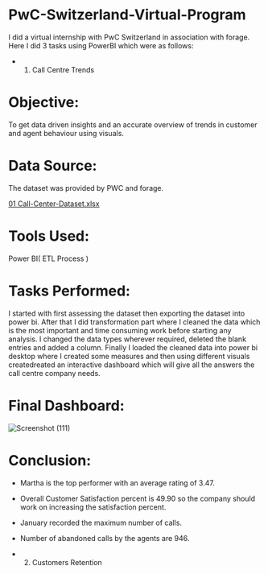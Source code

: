 # PwC-Switzerland-Virtual-Program
  I did a virtual internship with PwC Switzerland in association with forage. Here I did 3 tasks using PowerBI which were as follows:
  
* 1) Call Centre Trends

# Objective:
  To get data driven insights and an accurate overview of trends in customer and agent behaviour using visuals.

# Data Source:
  The dataset was provided by PWC and forage.
  
  [01 Call-Center-Dataset.xlsx](https://github.com/Richa-Chamoli/PwC-Switzerland-Virtual-Program/files/9601400/01.Call-Center-Dataset.xlsx)


# Tools Used:
  Power BI( ETL Process )

# Tasks Performed:
  I started with first assessing the dataset then exporting the dataset into power bi. After that I did transformation part where I cleaned the data which is the most           important and time consuming work before starting any analysis. I changed the data types wherever required, deleted the blank entries and added a column. Finally I loaded     the cleaned data into power bi desktop where I created some measures and then using different visuals createdreated an interactive dashboard which will give all the           answers the call centre company needs.

# Final Dashboard:
![Screenshot (111)](https://user-images.githubusercontent.com/113079745/191089368-b49a85df-4641-4e0d-a895-11a7f2506767.png)


# Conclusion:
* Martha is the top performer with an average rating of 3.47.
* Overall Customer Satisfaction percent is 49.90 so the company should work on increasing the satisfaction percent.
* January recorded the maximum number of calls.
* Number of abandoned calls by the agents are 946.


* 2. Customers Retention
